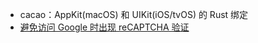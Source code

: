 - cacao：AppKit(macOS) 和 UIKit(iOS/tvOS) 的 Rust 绑定
- [避免访问 Google 时出现 reCAPTCHA 验证](https://kidonng.notion.site/9730f9bbce4c4554a084f6ea71d606c9?v=9af8e2b8ad7e41e99427ecd3bef2b277&p=3c25b995cfb54df89763575ee6068492&pm=s)